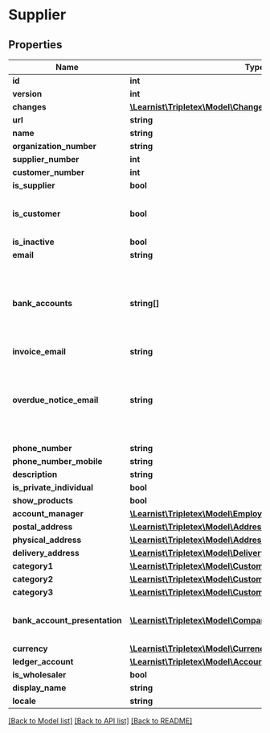 # Supplier

## Properties
Name | Type | Description | Notes
------------ | ------------- | ------------- | -------------
**id** | **int** |  | [optional] 
**version** | **int** |  | [optional] 
**changes** | [**\Learnist\Tripletex\Model\Change[]**](Change.md) |  | [optional] 
**url** | **string** |  | [optional] 
**name** | **string** |  | 
**organization_number** | **string** |  | [optional] 
**supplier_number** | **int** |  | [optional] 
**customer_number** | **int** |  | [optional] 
**is_supplier** | **bool** |  | [optional] 
**is_customer** | **bool** | Determine if the supplier is also a customer | [optional] 
**is_inactive** | **bool** |  | [optional] 
**email** | **string** |  | [optional] 
**bank_accounts** | **string[]** | [DEPRECATED] List of the bank account numbers for this supplier.  Norwegian bank account numbers only. | [optional] 
**invoice_email** | **string** |  | [optional] 
**overdue_notice_email** | **string** | The email address of the customer where the noticing emails are sent in case of an overdue | [optional] 
**phone_number** | **string** |  | [optional] 
**phone_number_mobile** | **string** |  | [optional] 
**description** | **string** |  | [optional] 
**is_private_individual** | **bool** |  | [optional] 
**show_products** | **bool** |  | [optional] 
**account_manager** | [**\Learnist\Tripletex\Model\Employee**](Employee.md) |  | [optional] 
**postal_address** | [**\Learnist\Tripletex\Model\Address**](Address.md) |  | [optional] 
**physical_address** | [**\Learnist\Tripletex\Model\Address**](Address.md) |  | [optional] 
**delivery_address** | [**\Learnist\Tripletex\Model\DeliveryAddress**](DeliveryAddress.md) |  | [optional] 
**category1** | [**\Learnist\Tripletex\Model\CustomerCategory**](CustomerCategory.md) |  | [optional] 
**category2** | [**\Learnist\Tripletex\Model\CustomerCategory**](CustomerCategory.md) |  | [optional] 
**category3** | [**\Learnist\Tripletex\Model\CustomerCategory**](CustomerCategory.md) |  | [optional] 
**bank_account_presentation** | [**\Learnist\Tripletex\Model\CompanyBankAccountPresentation[]**](CompanyBankAccountPresentation.md) | List of bankAccount for this supplier | [optional] 
**currency** | [**\Learnist\Tripletex\Model\Currency**](Currency.md) |  | [optional] 
**ledger_account** | [**\Learnist\Tripletex\Model\Account**](Account.md) |  | [optional] 
**is_wholesaler** | **bool** |  | [optional] 
**display_name** | **string** |  | [optional] 
**locale** | **string** |  | [optional] 

[[Back to Model list]](../../README.md#documentation-for-models) [[Back to API list]](../../README.md#documentation-for-api-endpoints) [[Back to README]](../../README.md)

